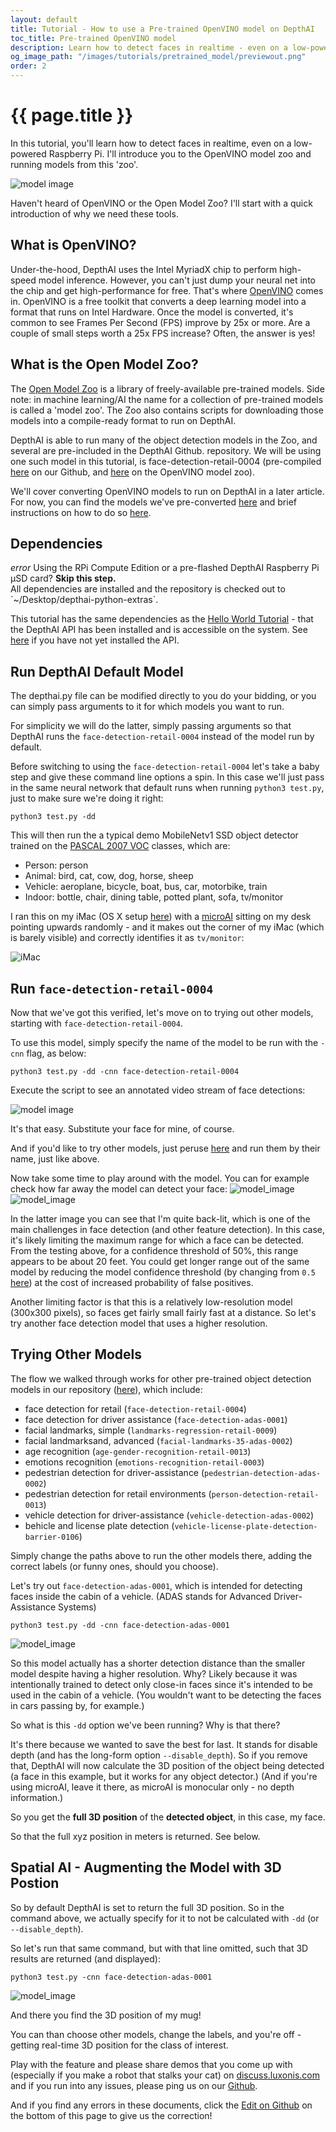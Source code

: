 ```yaml
---
layout: default
title: Tutorial - How to use a Pre-trained OpenVINO model on DepthAI
toc_title: Pre-trained OpenVINO model
description: Learn how to detect faces in realtime - even on a low-powered Raspberry Pi - with a pre-trained model.
og_image_path: "/images/tutorials/pretrained_model/previewout.png"
order: 2
---
```


# {{ page.title }}

In this tutorial, you'll learn how to detect faces in realtime, even on a low-powered Raspberry Pi. I'll introduce you to the OpenVINO model zoo and running models from this 'zoo'.  

![model image](/images/tutorials/pretrained_model/previewout2.png)

Haven't heard of OpenVINO or the Open Model Zoo? I'll start with a quick introduction of why we need these tools.

## What is OpenVINO?

Under-the-hood, DepthAI uses the Intel MyriadX chip to perform high-speed model inference. However, you can't just dump your neural net into the chip and get high-performance for free. That's where [OpenVINO](https://docs.openvinotoolkit.org/) comes in. OpenVINO is a free toolkit that converts a deep learning model into a format that runs on Intel Hardware. Once the model is converted, it's common to see Frames Per Second (FPS) improve by 25x or more. Are a couple of small steps worth a 25x FPS increase? Often, the answer is yes!

## What is the Open Model Zoo?

The [Open Model Zoo](https://github.com/opencv/open_model_zoo) is a library of freely-available pre-trained models.  Side note: in machine learning/AI the name for a collection of pre-trained models is called a 'model zoo'. The Zoo also contains scripts for downloading those models into a compile-ready format to run on DepthAI.

DepthAI is able to run many of the object detection models in the Zoo, and several are pre-included in the DepthAI Github.   repository.  We will be using one such model in this tutorial, is face-detection-retail-0004 (pre-compiled [here](https://github.com/luxonis/depthai/tree/master/resources/nn/face-detection-retail-0004) on our Github, and [here](https://docs.openvinotoolkit.org/2020.1/_models_intel_face_detection_retail_0004_description_face_detection_retail_0004.html) on the OpenVINO model zoo).

We'll cover converting OpenVINO models to run on DepthAI in a later article.  For now, you can find the models we've pre-converted [here](https://github.com/luxonis/depthai/tree/master/resources/nn) and brief instructions on how to do so [here](https://github.com/luxonis/depthai-python-extras#conversion-of-existing-trained-models-into-intel-movidius-binary-format).

## Dependencies

<div class="alert alert-primary" role="alert">
<i class="material-icons">
error
</i>
  Using the RPi Compute Edition or a pre-flashed DepthAI Raspberry Pi µSD card? <strong>Skip this step.</strong><br/>
  <span class="small">All dependencies are installed and the repository is checked out to `~/Desktop/depthai-python-extras`.</span>
</div>

This tutorial has the same dependencies as the [Hello World Tutorial](/tutorials/hello_world#dependencies) - that the DepthAI API has been installed and is accessible on the system.  See [here](https://docs.luxonis.com/api/) if you have not yet installed the API.


## Run DepthAI Default Model

The depthai.py file can be modified directly to you do your bidding, or you can simply pass arguments to it for which models you want to run.  

For simplicity we will do the latter, simply passing arguments so that DepthAI runs the `face-detection-retail-0004` instead of the model run by default.

Before switching to using the `face-detection-retail-0004` let's take a baby step and give these command line options a spin.  In this case we'll just pass in the same neural network that default runs when running `python3 test.py`, just to make sure we're doing it right:

```
python3 test.py -dd
```
This will then run the a typical demo MobileNetv1 SSD object detector trained on the [PASCAL 2007 VOC](http://host.robots.ox.ac.uk/pascal/VOC/voc2007/) classes, which are:
* Person: person
* Animal: bird, cat, cow, dog, horse, sheep
* Vehicle: aeroplane, bicycle, boat, bus, car, motorbike, train
* Indoor: bottle, chair, dining table, potted plant, sofa, tv/monitor

I ran this on my iMac (OS X setup [here](https://docs.luxonis.com/api/#mac-os-x)) with a [microAI](https://shop.luxonis.com/products/bw1093) sitting on my desk pointing upwards randomly - and it makes out the corner of my iMac (which is barely visible) and correctly identifies it as `tv/monitor`:

![iMac](/images/tutorials/pretrained_model/tvmonitor.png)

## Run `face-detection-retail-0004`

Now that we've got this verified, let's move on to trying out other models, starting with `face-detection-retail-0004`.

To use this model, simply specify the name of the model to be run with the `-cnn` flag, as below:
```
python3 test.py -dd -cnn face-detection-retail-0004
```
Execute the script to see an annotated video stream of face detections:

![model image](/images/tutorials/pretrained_model/pfs.png)

It's that easy.  Substitute your face for mine, of course.

And if you'd like to try other models, just peruse [here](https://github.com/luxonis/depthai/tree/master/resources/nn) and run them by their name, just like above.

Now take some time to play around with the model.  You can for example check how far away the model can detect your face:
![model_image](/images/tutorials/pretrained_model/pfm.png)
![model_image](/images/tutorials/pretrained_model/pfl.png)

In the latter image you can see that I'm quite back-lit, which is one of the main challenges in face detection (and other feature detection). In this case, it's likely limiting the maximum range for which a face can be detected.  From the testing above, for a confidence threshold of 50%, this range appears to be about 20 feet.  You could get longer range out of the same model by reducing the model confidence threshold (by changing from `0.5` [here](https://github.com/luxonis/depthai/blob/cdb902179590f0e7b684dde994369e137794a2ef/depthai.py#L233)) at the cost of increased probability of false positives.

Another limiting factor is that this is a relatively low-resolution model (300x300 pixels), so faces get fairly small fairly fast at a distance.  So let's try another face detection model that uses a higher resolution.  

## Trying Other Models

The flow we walked through works for other pre-trained object detection models in our repository ([here](https://github.com/luxonis/depthai-python-extras/tree/master/resources/nn)), which include:
 - face detection for retail (`face-detection-retail-0004`)
 - face detection for driver assistance (`face-detection-adas-0001`)
 - facial landmarks, simple (`landmarks-regression-retail-0009`)
 - facial landmarksand, advanced (`facial-landmarks-35-adas-0002`)
 - age recognition (`age-gender-recognition-retail-0013`)
 - emotions recognition (`emotions-recognition-retail-0003`)
 - pedestrian detection for driver-assistance (`pedestrian-detection-adas-0002`)
 - pedestrian detection for retail environments (`person-detection-retail-0013`)
 - vehicle detection for driver-assistance (`vehicle-detection-adas-0002`)
 - behicle and license plate detection (`vehicle-license-plate-detection-barrier-0106`)

Simply change the paths above to run the other models there, adding the correct labels (or funny ones, should you choose).

Let's try out `face-detection-adas-0001`, which is intended for detecting faces inside the cabin of a vehicle. (ADAS stands for Advanced Driver-Assistance Systems)

```
python3 test.py -dd -cnn face-detection-adas-0001
```

![model_image](/images/tutorials/pretrained_model/adas3.png)

So this model actually has a shorter detection distance than the smaller model despite having a higher resolution.  Why?  Likely because it was intentionally trained to detect only close-in faces since it's intended to be used in the cabin of a vehicle.  (You wouldn't want to be detecting the faces in cars passing by, for example.)

So what is this `-dd` option we've been running?  Why is that there?  

It's there because we wanted to save the best for last.  It stands for disable depth (and has the long-form option `--disable_depth`).  So if you remove that, DepthAI will now calculate the 3D position of the object being detected (a face in this example, but it works for any object detector.)  (And if you're using microAI, leave it there, as microAI is monocular only - no depth information.)

So you get the **full 3D position** of the **detected object**, in this case, my face.  

So that the full xyz position in meters is returned.  See below.

## Spatial AI - Augmenting the Model with 3D Postion

So by default DepthAI is set to return the full 3D position.  So in the command above, we actually specify for it to not be calculated with `-dd` (or `--disable_depth`).

So let's run that same command, but with that line omitted, such that 3D results are returned (and displayed):

```
python3 test.py -cnn face-detection-adas-0001
```

![model_image](/images/tutorials/pretrained_model/fdwd.png)

And there you find the 3D position of my mug!

You can than choose other models, change the labels, and you're off - getting real-time 3D position for the class of interest.

Play with the feature and please share demos that you come up with (especially if you make a robot that stalks your cat) on [discuss.luxonis.com](https://discuss.luxonis.com/) and if you run into any issues, please ping us on our [Github](https://github.com/luxonis/depthai).

And if you find any errors in these documents, click the [Edit on Github](https://github.com/luxonis/depthai-docs-website/blob/master/_tutorials/openvino_model_zoo_pretrained_model.md) on the bottom of this page to give us the correction!



